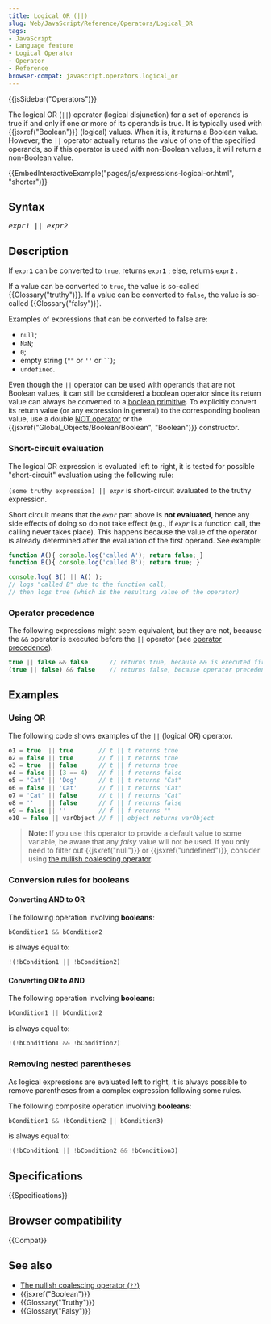 ```yaml
---
title: Logical OR (||)
slug: Web/JavaScript/Reference/Operators/Logical_OR
tags:
- JavaScript
- Language feature
- Logical Operator
- Operator
- Reference
browser-compat: javascript.operators.logical_or
---
```

{{jsSidebar("Operators")}}

The logical OR (`||`) operator (logical disjunction) for a set of operands is
true if and only if one or more of its operands is true. It is typically used
with {{jsxref("Boolean")}} (logical) values. When it is, it returns a
Boolean value. However, the `||` operator actually returns the value of one of
the specified operands, so if this operator is used with non-Boolean values, it
will return a non-Boolean value.

{{EmbedInteractiveExample("pages/js/expressions-logical-or.html", "shorter")}}

## Syntax

<pre class="brush: js"><em>expr1</em> || <em>expr2</em>
</pre>

## Description

If <code>expr<strong>1</strong></code> can be converted to `true`, returns
<code>expr<strong>1</strong></code> ; else, returns
<code>expr<strong>2</strong></code> .

If a value can be converted to `true`, the value is so-called
{{Glossary("truthy")}}. If a value can be converted to `false`, the value
is so-called {{Glossary("falsy")}}.

Examples of expressions that can be converted to false are:

- `null`;
- `NaN`;
- `0`;
- empty string (`""` or `''` or ` `` `);
- `undefined`.

Even though the `||` operator can be used with operands that are not Boolean
values, it can still be considered a boolean operator since its return value can
always be converted to a
[boolean primitive](/en-US/docs/Web/JavaScript/Data_structures#Boolean_type). To
explicitly convert its return value (or any expression in general) to the
corresponding boolean value, use a double
[NOT operator](/en-US/docs/Web/JavaScript/Reference/Operators/Logical_Operators#Logical_NOT)
or the {{jsxref("Global_Objects/Boolean/Boolean", "Boolean")}}
constructor.

### Short-circuit evaluation

The logical OR expression is evaluated left to right, it is tested for possible
"short-circuit" evaluation using the following rule:

<code>(some truthy expression) || <em>expr</em></code> is short-circuit
evaluated to the truthy expression.

Short circuit means that the <code><em>expr</em></code> part above is **not
evaluated**, hence any side effects of doing so do not take effect (e.g., if
<code><em>expr</em></code> is a function call, the calling never takes place).
This happens because the value of the operator is already determined after the
evaluation of the first operand. See example:

```js
function A(){ console.log('called A'); return false; }
function B(){ console.log('called B'); return true; }

console.log( B() || A() );
// logs "called B" due to the function call,
// then logs true (which is the resulting value of the operator)
```

### Operator precedence

The following expressions might seem equivalent, but they are not, because the
`&&` operator is executed before the `||` operator (see
[operator precedence](/en-US/docs/Web/JavaScript/Reference/Operators/Operator_Precedence)).

```js
true || false && false      // returns true, because && is executed first
(true || false) && false    // returns false, because operator precedence cannot apply
```

## Examples

### Using OR

The following code shows examples of the `||` (logical OR) operator.

```js
o1 = true  || true       // t || t returns true
o2 = false || true       // f || t returns true
o3 = true  || false      // t || f returns true
o4 = false || (3 == 4)   // f || f returns false
o5 = 'Cat' || 'Dog'      // t || t returns "Cat"
o6 = false || 'Cat'      // f || t returns "Cat"
o7 = 'Cat' || false      // t || f returns "Cat"
o8 = ''    || false      // f || f returns false
o9 = false || ''         // f || f returns ""
o10 = false || varObject // f || object returns varObject
```

> **Note:** If you use this operator to provide a default value to some
> variable, be aware that any _falsy_ value will not be used. If you only need
> to filter out {{jsxref("null")}} or {{jsxref("undefined")}},
> consider using
> [the nullish coalescing operator](/en-US/docs/Web/JavaScript/Reference/Operators/Nullish_coalescing_operator).

### Conversion rules for booleans

#### Converting AND to OR

The following operation involving **booleans**:

```js
bCondition1 && bCondition2
```

is always equal to:

```js
!(!bCondition1 || !bCondition2)
```

#### Converting OR to AND

The following operation involving **booleans**:

```js
bCondition1 || bCondition2
```

is always equal to:

```js
!(!bCondition1 && !bCondition2)
```

### Removing nested parentheses

As logical expressions are evaluated left to right, it is always possible to
remove parentheses from a complex expression following some rules.

The following composite operation involving **booleans**:

```js
bCondition1 && (bCondition2 || bCondition3)
```

is always equal to:

```js
!(!bCondition1 || !bCondition2 && !bCondition3)
```

## Specifications

{{Specifications}}

## Browser compatibility

{{Compat}}

## See also

- [The nullish coalescing operator (`??`)](/en-US/docs/Web/JavaScript/Reference/Operators/Nullish_coalescing_operator)
- {{jsxref("Boolean")}}
- {{Glossary("Truthy")}}
- {{Glossary("Falsy")}}
